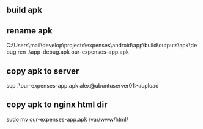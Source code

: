 ## build apk

## rename apk
C:\Users\mail\develop\projects\expenses\android\app\build\outputs\apk\debug
ren .\app-debug.apk our-expenses-app.apk

## copy apk to server
scp .\our-expenses-app.apk alex@ubuntuserver01:~/upload

## copy apk to nginx html dir
sudo mv our-expenses-app.apk /var/www/html/
